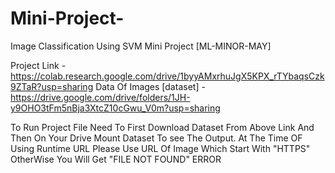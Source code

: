 # Mini-Project-
Image Classification Using SVM Mini Project [ML-MINOR-MAY]

Project Link - https://colab.research.google.com/drive/1byyAMxrhuJgX5KPX_rTYbaqsCzk9ZTaR?usp=sharing
Data Of Images [dataset] -  https://drive.google.com/drive/folders/1JH-y9OHO3tFm5nBja3XtcZ10cGwu_V0m?usp=sharing

To Run Project File Need To First Download Dataset From Above Link And Then On Your Drive Mount Dataset To see The Output.
At The Time OF Using Runtime URL Please Use URL Of Image Which Start With "HTTPS" OtherWise You Will Get "FILE NOT FOUND" ERROR



